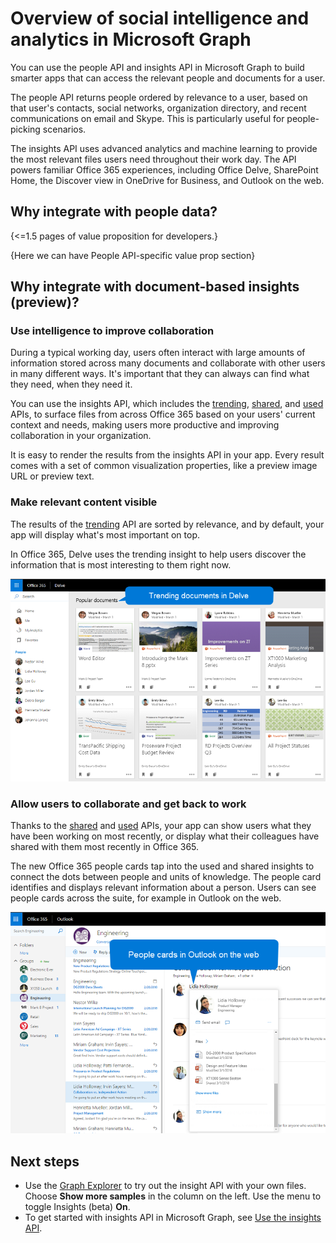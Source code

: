 # Overview of social intelligence and analytics in Microsoft Graph

You can use the people API and insights API in Microsoft Graph to build smarter apps that can access the relevant people and documents for a user.

The people API returns people ordered by relevance to a user, based on that user's contacts, social networks, organization directory, and recent communications on email and Skype. This is particularly useful for people-picking scenarios.

The insights API uses advanced analytics and machine learning to provide the most relevant files users need throughout their work day. The API powers familiar Office 365 experiences, including Office Delve, SharePoint Home, the Discover view in OneDrive for Business, and Outlook on the web.

## Why integrate with people data?

{<=1.5 pages of value proposition for developers.}

 {Here we can have People API-specific value prop section}


## Why integrate with document-based insights (preview)?

### Use intelligence to improve collaboration

During a typical working day, users often interact with large amounts of information stored across many documents and collaborate with other users in many different ways. It's important that they can always can find what they need, when they need it.

You can use the insights API, which includes the [trending](../api-reference/beta/resources/insights_trending.md), [shared](../api-reference/beta/resources/insights_shared.md), and [used](../api-reference/beta/resources/insights_used.md) APIs, to surface files from across Office 365 based on your users' current context and needs, making users more productive and improving collaboration in your organization.

It is easy to render the results from the insights API in your app. Every result comes with a set of common visualization properties, like a preview image URL or preview text.

### Make relevant content visible

The results of the [trending](../api-reference/beta/resources/insights_trending.md) API are sorted by relevance, and by default, your app will display what's most important on top.

In Office 365, Delve uses the trending insight to help users discover the information that is most interesting to them right now.

![Screenshot of Delve in Office 365 showing popular documents for a user](images/delve_concept.png)

### Allow users to collaborate and get back to work

Thanks to the [shared](../api-reference/beta/resources/insights_shared.md) and [used](../api-reference/beta/resources/insights_used.md) APIs, your app can show users what they have been working on most recently, or display what their colleagues have shared with them most recently in Office 365.

The new Office 365 people cards tap into the used and shared insights to connect the dots between people and units of knowledge. The people card identifies and displays relevant information about a person. Users can see people cards across the suite, for example in Outlook on the web.

![Screenshot of a people card for a user in Outlook on the web, showing recent files](images/peoplecard_concept.png)

## Next steps

* Use the [Graph Explorer](https://developer.microsoft.com/en-us/graph/graph-explorer) to try out the insight API with your own files. Choose **Show more samples** in the column on the left. Use the menu to toggle Insights (beta) **On**.
* To get started with insights API in Microsoft Graph, see [Use the insights API](../api-reference/beta/resources/insights.md).
